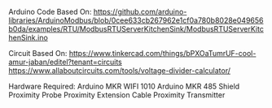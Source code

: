 Arduino Code Based On:
https://github.com/arduino-libraries/ArduinoModbus/blob/0cee633cb267962e1cf0a780b8028e049656b0da/examples/RTU/ModbusRTUServerKitchenSink/ModbusRTUServerKitchenSink.ino

Circuit Based On:
https://www.tinkercad.com/things/bPXOaTumrUF-cool-amur-jaban/editel?tenant=circuits
https://www.allaboutcircuits.com/tools/voltage-divider-calculator/

Hardware Required:
Arduino MKR WIFI 1010
Arduino MKR 485 Shield
Proximity Probe
Proximity Extension Cable
Proximity Transmitter
